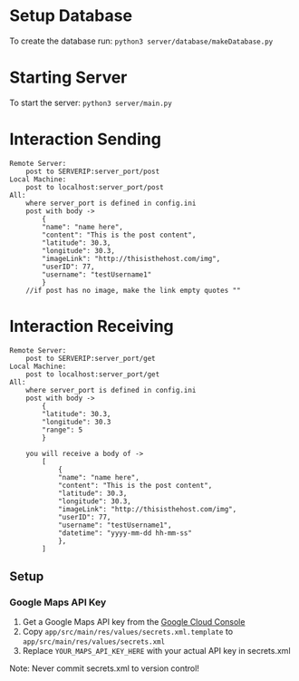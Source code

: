 # Setup Database
To create the database run: `python3 server/database/makeDatabase.py`

# Starting Server
To start the server: `python3 server/main.py`

# Interaction Sending
    Remote Server:
        post to SERVERIP:server_port/post
    Local Machine:
        post to localhost:server_port/post  
    All:
        where server_port is defined in config.ini
        post with body -> 
            {
            "name": "name here",
            "content": "This is the post content",
            "latitude": 30.3,
            "longitude": 30.3,
            "imageLink": "http://thisisthehost.com/img",
            "userID": 77,
            "username": "testUsername1"
            }
        //if post has no image, make the link empty quotes ""

# Interaction Receiving
    Remote Server:
        post to SERVERIP:server_port/get
    Local Machine:
        post to localhost:server_port/get
    All:
        where server_port is defined in config.ini
        post with body -> 
            {
            "latitude": 30.3,
            "longitude": 30.3
            "range": 5
            }
        
        you will receive a body of ->
            [
                {
                "name": "name here",
                "content": "This is the post content",
                "latitude": 30.3,
                "longitude": 30.3,
                "imageLink": "http://thisisthehost.com/img",
                "userID": 77,
                "username": "testUsername1",
                "datetime": "yyyy-mm-dd hh-mm-ss"
                },
            ]

## Setup

### Google Maps API Key
1. Get a Google Maps API key from the [Google Cloud Console](https://console.cloud.google.com/)
2. Copy `app/src/main/res/values/secrets.xml.template` to `app/src/main/res/values/secrets.xml`
3. Replace `YOUR_MAPS_API_KEY_HERE` with your actual API key in secrets.xml

Note: Never commit secrets.xml to version control!